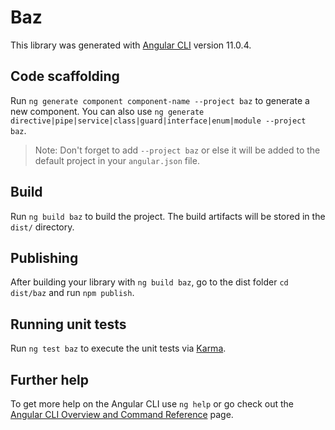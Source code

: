# Baz

This library was generated with [Angular CLI](https://github.com/angular/angular-cli) version 11.0.4.

## Code scaffolding

Run `ng generate component component-name --project baz` to generate a new component. You can also use `ng generate directive|pipe|service|class|guard|interface|enum|module --project baz`.
> Note: Don't forget to add `--project baz` or else it will be added to the default project in your `angular.json` file. 

## Build

Run `ng build baz` to build the project. The build artifacts will be stored in the `dist/` directory.

## Publishing

After building your library with `ng build baz`, go to the dist folder `cd dist/baz` and run `npm publish`.

## Running unit tests

Run `ng test baz` to execute the unit tests via [Karma](https://karma-runner.github.io).

## Further help

To get more help on the Angular CLI use `ng help` or go check out the [Angular CLI Overview and Command Reference](https://angular.io/cli) page.
